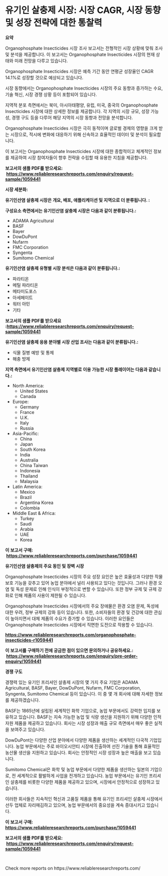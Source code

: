 <p><h1>유기인 살충제 시장: 시장 CAGR, 시장 동향 및 성장 전략에 대한 통찰력</h1></p><p><strong>요약</strong></p>
<p><p>Organophosphate Insecticides 시장 조사 보고서는 전형적인 시장 상황에 맞춰 조사 및 분석을 제공합니다. 이 보고서는 Organophosphate Insecticides 시장의 현재 상태와 미래 전망을 다루고 있습니다.</p><p>Organophosphate Insecticides 시장은 예측 기간 동안 연평균 성장율인 CAGR 14.1%로 성장할 것으로 예상되고 있습니다.</p><p>시장 동향에서는 Organophosphate Insecticides 시장의 주요 동향과 증가하는 수요, 기술 혁신, 시장 경쟁 상황 등이 포함되어 있습니다.</p><p>지역적 분포 측면에서는 북미, 아시아태평양, 유럽, 미국, 중국의 Organophosphate Insecticides 시장에 대한 상세한 정보를 제공합니다. 각 지역의 시장 규모, 성장 가능성, 경쟁 구도 등을 다루어 해당 지역의 시장 동향과 전망을 분석합니다.</p><p>Organophosphate Insecticides 시장은 극히 동적이며 글로벌 경제의 영향을 크게 받는 시장으로, 적시에 변화에 대응하기 위해 신속하고 효율적인 데이터 및 분석이 필요합니다.</p><p>이 보고서는 Organophosphate Insecticides 시장에 대한 종합적이고 체계적인 정보를 제공하여 시장 참여자들이 향후 전략을 수립할 때 유용한 지침을 제공합니다.</p></p>
<p><strong>보고서의 샘플 PDF를 받으세요: &nbsp;<a href="https://www.reliableresearchreports.com/enquiry/request-sample/1059441">https://www.reliableresearchreports.com/enquiry/request-sample/1059441</a></strong></p>
<p><strong>시장 세분화:</strong></p>
<p><strong> 유기인산염 살충제 시장은 개요, 배포, 애플리케이션 및 지역으로 더 분류됩니다. :</strong></p>
<p><strong>구성요소 측면에서는 유기인산염 살충제 시장은 다음과 같이 분류됩니다.:</strong></p>
<p><ul><li>ADAMA Agricultural</li><li>BASF</li><li>Bayer</li><li>DowDuPont</li><li>Nufarm</li><li>FMC Corporation</li><li>Syngenta</li><li>Sumitomo Chemical</li></ul></p>
<p><strong> 유기인산염 살충제 유형별 시장 분석은 다음과 같이 분류됩니다.:</strong></p>
<p><ul><li>파라티온</li><li>메틸 파라티온</li><li>메타미도포스</li><li>아세페이트</li><li>워터 아민</li><li>기타</li></ul></p>
<p><strong>보고서의 샘플 PDF를 받으세요 :<a href="https://www.reliableresearchreports.com/enquiry/request-sample/1059441">https://www.reliableresearchreports.com/enquiry/request-sample/1059441</a></strong></p>
<p><strong> 유기인산염 살충제 응용 분야별 시장 산업 조사는 다음과 같이 분류됩니다.:</strong></p>
<p><ul><li>식물 질병 예방 및 통제</li><li>해충 방제</li></ul></p>
<p><strong>지역 측면에서 유기인산염 살충제 지역별로 이용 가능한 시장 플레이어는 다음과 같습니다.:</strong></p>
<p><ul>
    <li>
        North America:
        <ul>
            <li>United States</li>
            <li>Canada</li>
        </ul>
    </li>
    <li>
        Europe:
        <ul>
            <li>Germany</li>
            <li>France</li>
            <li>U.K.</li>
            <li>Italy</li>
            <li>Russia</li>
        </ul>
    </li>
    <li>
        Asia-Pacific:
        <ul>
            <li>China</li>
            <li>Japan</li>
            <li>South Korea</li>
            <li>India</li>
            <li>Australia</li>
            <li>China Taiwan</li>
            <li>Indonesia</li>
            <li>Thailand</li>
            <li>Malaysia</li>
        </ul>
    </li>
    <li>
        Latin America:
        <ul>
            <li>Mexico</li>
            <li>Brazil</li>
            <li>Argentina Korea</li>
            <li>Colombia</li>
        </ul>
    </li>
    <li>
        Middle East & Africa:
        <ul>
            <li>Turkey</li>
            <li>Saudi</li>
            <li>Arabia</li>
            <li>UAE</li>
            <li>Korea</li>
        </ul>
    </li>
    </ul></p>
<p><strong>이 보고서 구매: &nbsp;<a href="https://www.reliableresearchreports.com/purchase/1059441">https://www.reliableresearchreports.com/purchase/1059441</a></strong></p>
<p><strong>유기인산염 살충제의 주요 동인 및 장벽 시장</strong></p>
<p><p>Organophosphate Insecticides 시장의 주요 성장 요인은 높은 효율성과 다양한 작물 보호 기능을 갖추고 있어 농업 분야에서 널리 사용되고 있다는 것입니다. 그러나 환경 오염 및 독성 문제로 인해 인식이 부정적으로 변할 수 있습니다. 또한 정부 규제 및 규제 강화로 인해 제품의 사용이 제한될 수 있습니다.</p><p>Organophosphate Insecticides 시장에서의 주요 장애물은 환경 오염 문제, 독성에 대한 우려, 정부 규제의 강화 등이 있습니다. 또한, 소비자들의 환경 및 건강에 대한 관심이 높아지면서 대체 제품의 수요가 증가할 수 있습니다. 이러한 요인들은 Organophosphate Insecticides 시장에서 직면한 도전으로 작용할 수 있습니다.</p></p>
<p><strong><a href="https://www.reliableresearchreports.com/organophosphate-insecticides-r1059441">https://www.reliableresearchreports.com/organophosphate-insecticides-r1059441</a></strong></p>
<p><strong>이 보고서를 구매하기 전에 궁금한 점이 있으면 문의하거나 공유하세요.: &nbsp;<a href="https://www.reliableresearchreports.com/enquiry/pre-order-enquiry/1059441">https://www.reliableresearchreports.com/enquiry/pre-order-enquiry/1059441</a></strong></p>
<p><strong>경쟁 구도</strong></p>
<p><p>경쟁력 있는 유기인 프리셔인 살충제 시장의 몇 가지 주요 기업은 ADAMA Agricultural, BASF, Bayer, DowDuPont, Nufarm, FMC Corporation, Syngenta, Sumitomo Chemical 등이 있습니다. 이 중 몇 개 회사에 대해 자세한 정보를 제공하겠습니다.</p><p>BASF는 1865년에 설립된 세계적인 화학 기업으로, 농업 부문에서도 강력한 입지를 보유하고 있습니다. BASF는 지속 가능한 농업 및 식량 생산을 지원하기 위해 다양한 인적자원 제품을 제공하고 있습니다. 회사는 시장 성장과 매출 규모 측면에서 매우 좋은 실적을 보여주고 있습니다.</p><p>DowDuPont는 다양한 산업 분야에서 다양한 제품을 생산하는 세계적인 다국적 기업입니다. 농업 부문에서는 주로 바이오시안티 시장에 진출하여 선진 기술을 통해 효율적인 농산물 생산을 지원하고 있습니다. 회사는 안정적인 시장 성장과 높은 매출을 보고 있습니다.</p><p>Sumitomo Chemical은 화학 및 농업 부문에서 다양한 제품을 생산하는 일본의 기업으로, 전 세계적으로 활발하게 사업을 전개하고 있습니다. 농업 부문에서는 유기인 프리셔인 살충제를 비롯한 다양한 제품을 제공하고 있으며, 시장에서 안정적으로 성장하고 있습니다.</p><p>이러한 회사들은 지속적인 혁신과 고품질 제품을 통해 유기인 프리셔인 살충제 시장에서 선두 업체로 자리매김하고 있으며, 농업 부문에서의 중요성을 계속 증대시키고 있습니다.</p></p>
<p><strong>이 보고서 구매: &nbsp; <a href="https://www.reliableresearchreports.com/purchase/1059441">https://www.reliableresearchreports.com/purchase/1059441</a></strong></p>
<p><strong>보고서의 샘플 PDF를 받으세요: &nbsp;<a href="https://www.reliableresearchreports.com/enquiry/request-sample/1059441">https://www.reliableresearchreports.com/enquiry/request-sample/1059441</a></strong><strong></strong></p>
<p>&nbsp;</p>
<p>Check more reports on https://www.reliableresearchreports.com/</p>